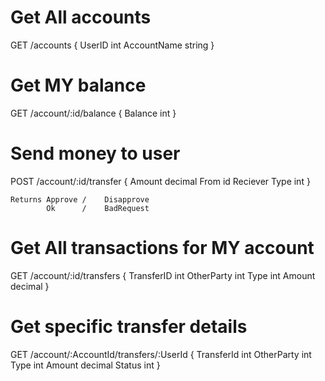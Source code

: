 # Get All accounts
GET /accounts 
    {
        UserID      int
        AccountName string
    }

# Get MY balance
GET /account/:id/balance
    {
        Balance int
    }

# Send money to user
POST /account/:id/transfer
    {
        Amount      decimal
        From   id
        Reciever
        Type        int
    }

    Returns Approve /    Disapprove
            Ok      /    BadRequest

# Get All transactions for MY account
GET /account/:id/transfers
    {
        TransferID int
        OtherParty int
        Type       int
        Amount     decimal
    }

# Get specific transfer details
GET /account/:AccountId/transfers/:UserId
    {
        TransferId int
        OtherParty int
        Type       int
        Amount     decimal
        Status     int
    }


